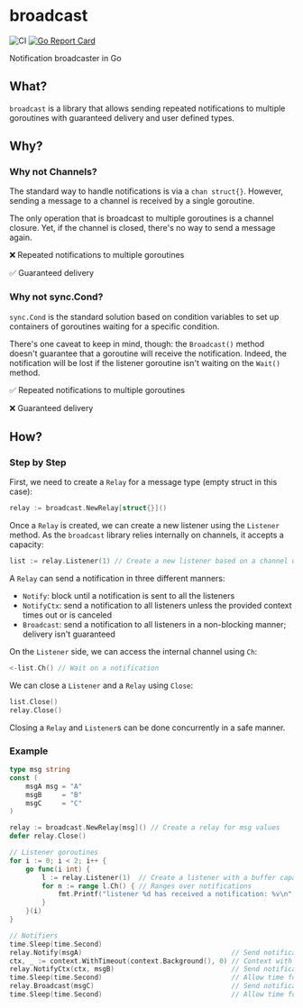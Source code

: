 # broadcast

![CI](https://github.com/teivah/broadcast/actions/workflows/ci.yml/badge.svg)
[![Go Report Card](https://goreportcard.com/badge/github.com/teivah/broadcast)](https://goreportcard.com/report/github.com/teivah/broadcast)

Notification broadcaster in Go

## What?

`broadcast` is a library that allows sending repeated notifications to multiple goroutines with guaranteed delivery and user defined types.

## Why?

### Why not Channels?

The standard way to handle notifications is via a `chan struct{}`. However, sending a message to a channel is received by a single goroutine. 

The only operation that is broadcast to multiple goroutines is a channel closure. Yet, if the channel is closed, there's no way to send a message again.

❌ Repeated notifications to multiple goroutines

✅ Guaranteed delivery

### Why not sync.Cond?

`sync.Cond` is the standard solution based on condition variables to set up containers of goroutines waiting for a specific condition.

There's one caveat to keep in mind, though: the `Broadcast()` method doesn't guarantee that a goroutine will receive the notification. Indeed, the notification will be lost if the listener goroutine isn't waiting on the `Wait()` method.

✅ Repeated notifications to multiple goroutines

❌ Guaranteed delivery

## How?

### Step by Step

First, we need to create a `Relay` for a message type (empty struct in this case):

```go
relay := broadcast.NewRelay[struct{}]()
```

Once a `Relay` is created, we can create a new listener using the `Listener` method. As the `broadcast` library relies internally on channels, it accepts a capacity:

````go
list := relay.Listener(1) // Create a new listener based on a channel with a one capacity
````

A `Relay` can send a notification in three different manners:
* `Notify`: block until a notification is sent to all the listeners
* `NotifyCtx`: send a notification to all listeners unless the provided context times out or is canceled
* `Broadcast`: send a notification to all listeners in a non-blocking manner; delivery isn't guaranteed

On the `Listener` side, we can access the internal channel using `Ch`:

```go
<-list.Ch() // Wait on a notification
```

We can close a `Listener` and a `Relay` using `Close`:

```go
list.Close() 
relay.Close()
```

Closing a `Relay` and `Listener`s can be done concurrently in a safe manner.

### Example

```go
type msg string
const (
    msgA msg = "A"
    msgB     = "B"
    msgC     = "C"
)

relay := broadcast.NewRelay[msg]() // Create a relay for msg values
defer relay.Close()

// Listener goroutines
for i := 0; i < 2; i++ {
    go func(i int) {
        l := relay.Listener(1)  // Create a listener with a buffer capacity of 1
        for n := range l.Ch() { // Ranges over notifications
            fmt.Printf("listener %d has received a notification: %v\n", i, n)
        }
    }(i)
}

// Notifiers
time.Sleep(time.Second)
relay.Notify(msgA)                                     // Send notification with guaranteed delivery
ctx, _ := context.WithTimeout(context.Background(), 0) // Context with immediate timeout
relay.NotifyCtx(ctx, msgB)                             // Send notification respecting context cancellation
time.Sleep(time.Second)                                // Allow time for previous messages to be processed
relay.Broadcast(msgC)                                  // Send notification without guaranteed delivery
time.Sleep(time.Second)                                // Allow time for previous messages to be processed
```